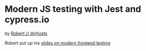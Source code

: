 # Modern JS testing with Jest and cypress.io
by [Robert // @rhosts](https://twitter.com/rhosts)

Robert put up his [slides on modern frontend testing](https://www.slideshare.net/secret/a0TU1F3TppLCkq)
